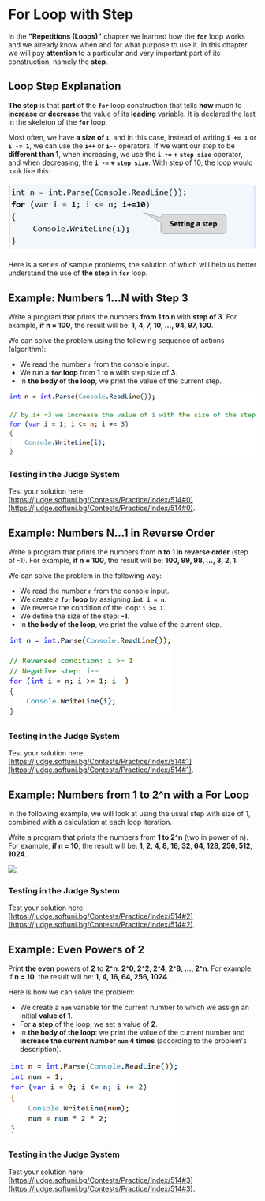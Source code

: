 # For Loop with Step

In the **"Repetitions (Loops)"** chapter we learned how the **`for`** loop works and we already know when and for what purpose to use it. In this chapter we will pay **attention** to a particular and very important part of its construction, namely the **step**.

## Loop Step Explanation

**The step** is that **part** of the **`for`** loop construction that tells **how** much to **increase** or **decrease** the value of its **leading** variable. It is declared the last in the skeleton of the **`for`** loop.

Most often, we have **a size of `1`**, and in this case, instead of writing **`i += 1`** or **`i -= 1`**, we can use the **`i++`** or **`i--`** operators. If we want our step to be **different than 1**, when increasing, we use the **`i +=` + `step size`** operator, and when decreasing, the **`i -=` + `step size`**. With step of 10, the loop would look like this: 

![](/assets/chapter-7-images/00.Step-explanation-01.png)

Here is a series of sample problems, the solution of which will help us better understand the use of **the step** in **`for`** loop.

## Example: Numbers 1...N with Step 3 

Write a program that prints the numbers **from 1 to n** with **step of 3**. For example, **if n = 100**, the result will be: **1, 4, 7, 10, …, 94, 97, 100**.

We can solve the problem using the following sequence of actions (algorithm):
  * We read the number **`n`** from the console input.
  * We run a **`for` loop** from **1** to **`n`** with step size of **3**.
  * In **the body of the loop**, we print the value of the current step.
  
![](/assets/chapter-7-images/01.Numbers-1-to-n-01.png)

### Testing in the Judge System

Test your solution here: [https://judge.softuni.bg/Contests/Practice/Index/514#0](https://judge.softuni.bg/Contests/Practice/Index/514#0).

## Example: Numbers N...1 in Reverse Order

Write a program that prints the numbers from **n to 1 in reverse order** (step of -1). For example, **if n = 100**, the result will be: **100, 99, 98, …, 3, 2, 1**.

We can solve the problem in the following way:

  * We read the number **`n`** from the console input.
  * We create a **`for` loop** by assigning **`int i = n`**.
  * We reverse the condition of the loop: **`i >= 1`**.
  * We define the size of the step: **-1**.
  * In **the body of the loop**, we print the value of the current step.

![](/assets/chapter-7-images/02.Numbers-n-to-1-01.png)

### Testing in the Judge System

Test your solution here: [https://judge.softuni.bg/Contests/Practice/Index/514#1](https://judge.softuni.bg/Contests/Practice/Index/514#1).

## Example: Numbers from 1 to 2^n with a For Loop

In the following example, we will look at using the usual step with size of 1, combined with a calculation at each loop iteration.

Write a program that prints the numbers from **1 to 2^n** (two in power of n). For example, **if n = 10**, the result will be: **1, 2, 4, 8, 16, 32, 64, 128, 256, 512, 1024**.

![](/assets/chapter-7-images/03.Numbers-1-tо-2^n-01.png)

### Testing in the Judge System

Test your solution here: [https://judge.softuni.bg/Contests/Practice/Index/514#2](https://judge.softuni.bg/Contests/Practice/Index/514#2).

## Example: Even Powers of 2

Print **the even** powers of **2** to **2^n**: **2^0, 2^2, 2^4, 2^8, …, 2^n**. For example, if **n = 10**, the result will be: **1, 4, 16, 64, 256, 1024**.

Here is how we can solve the problem:

  * We create a **`num`** variable for the current number to which we assign an initial **value of 1**.
  * For **a step** of the loop, we set a value of **2**.
  * In **the body of the loop**: we print the value of the current number and **increase the current number `num` 4 times** (according to the problem's description).

![](/assets/chapter-7-images/04.Even^2-01.png)

### Testing in the Judge System

Test your solution here: [https://judge.softuni.bg/Contests/Practice/Index/514#3](https://judge.softuni.bg/Contests/Practice/Index/514#3).
